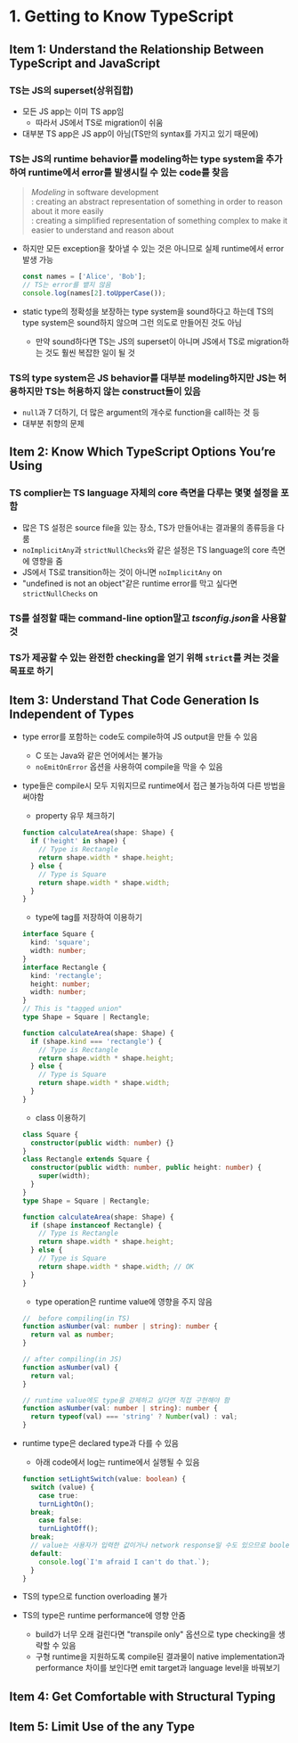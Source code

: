 # 1. Getting to Know TypeScript

## Item 1: Understand the Relationship Between TypeScript and JavaScript

### TS는 JS의 superset(상위집합)

- 모든 JS app는 이미 TS app임
  - 따라서 JS에서 TS로 migration이 쉬움
- 대부분 TS app은 JS app이 아님(TS만의 syntax를 가지고 있기 때문에)

### TS는 JS의 runtime behavior를 modeling하는 type system을 추가하여 runtime에서 error를 발생시킬 수 있는 code를 찾음

> *Modeling* in software development  
> : creating an abstract representation of something in order to reason about it more easily  
> : creating a simplified representation of something complex to make it easier to understand and reason about

- 하지만 모든 exception을 찾아낼 수 있는 것은 아니므로 실제 runtime에서 error 발생 가능

  ```ts
  const names = ['Alice', 'Bob'];
  // TS는 error를 뱉지 않음
  console.log(names[2].toUpperCase());
  ```

- static type의 정확성을 보장하는 type system을 sound하다고 하는데 TS의 type system은 sound하지 않으며 그런 의도로 만들어진 것도 아님
  - 만약 sound하다면 TS는 JS의 superset이 아니며 JS에서 TS로 migration하는 것도 훨씬 복잡한 일이 될 것

### TS의 type system은 JS behavior를 대부분 modeling하지만 JS는 허용하지만 TS는 허용하지 않는 construct들이 있음

- `null`과 7 더하기, 더 많은 argument의 개수로 function을 call하는 것 등
- 대부분 취향의 문제

## Item 2: Know Which TypeScript Options You’re Using

### TS complier는 TS language 자체의 core 측면을 다루는 몇몇 설정을 포함

- 많은 TS 설정은 source file을 있는 장소, TS가 만들어내는 결과물의 종류등을 다룸
- `noImplicitAny`과 `strictNullChecks`와 같은 설정은 TS language의 core 측면에 영향을 줌
- JS에서 TS로 transition하는 것이 아니면 `noImplicitAny` on
- "undefined is not an object"같은 runtime error를 막고 싶다면 `strictNullChecks` on

### TS를 설정할 때는 command-line option말고 *tsconfig.json*을 사용할 것

### TS가 제공할 수 있는 완전한 checking을 얻기 위해 `strict`를 켜는 것을 목표로 하기

## Item 3: Understand That Code Generation Is Independent of Types

- type error를 포함하는 code도 compile하여 JS output을 만들 수 있음
  - C 또는 Java와 같은 언어에서는 불가능
  - `noEmitOnError` 옵션을 사용하여 compile을 막을 수 있음
- type들은 compile시 모두 지워지므로 runtime에서 접근 불가능하여 다른 방법을 써야함
  - property 유무 체크하기

  ```ts
  function calculateArea(shape: Shape) {
    if ('height' in shape) {
      // Type is Rectangle
      return shape.width * shape.height;
    } else {
      // Type is Square
      return shape.width * shape.width;
    }
  }
    ```

  - type에 tag를 저장하여 이용하기

  ```ts
  interface Square {
    kind: 'square';
    width: number;
  }
  interface Rectangle {
    kind: 'rectangle';
    height: number;
    width: number;
  }
  // This is "tagged union"
  type Shape = Square | Rectangle;

  function calculateArea(shape: Shape) {
    if (shape.kind === 'rectangle') {
      // Type is Rectangle
      return shape.width * shape.height;
    } else {
      // Type is Square
      return shape.width * shape.width;
    }
  }
  ```

  - class 이용하기

  ```ts
  class Square {
    constructor(public width: number) {}
  }
  class Rectangle extends Square {
    constructor(public width: number, public height: number) {
      super(width);
    }
  }
  type Shape = Square | Rectangle;

  function calculateArea(shape: Shape) {
    if (shape instanceof Rectangle) {
      // Type is Rectangle
      return shape.width * shape.height;
    } else {
      // Type is Square
      return shape.width * shape.width; // OK
    }
  }
  ```

  - type operation은 runtime value에 영향을 주지 않음

  ```ts
  //  before compiling(in TS)
  function asNumber(val: number | string): number {
    return val as number;
  }

  // after compiling(in JS)
  function asNumber(val) {
    return val;
  }

  // runtime value에도 type을 강제하고 싶다면 직접 구현해야 함
  function asNumber(val: number | string): number {
    return typeof(val) === 'string' ? Number(val) : val;
  }
  ```

- runtime type은 declared type과 다를 수 있음
  - 아래 code에서 log는 runtime에서 실행될 수 있음

  ```ts
  function setLightSwitch(value: boolean) {
    switch (value) {
      case true:
      turnLightOn();
    break;
      case false:
      turnLightOff();
    break;
    // value는 사용자가 입력한 값이거나 network response일 수도 있으므로 boolean임을 강제할 방법은 없음
    default:
      console.log(`I'm afraid I can't do that.`);
    }
  }
  ```

- TS의 type으로 function overloading 불가
- TS의 type은 runtime performance에 영향 안줌
  - build가 너무 오래 걸린다면 "transpile only" 옵션으로 type checking을 생략할 수 있음
  - 구형 runtime을 지원하도록 compile된 결과물이 native implementation과 performance 차이를 보인다면 emit target과 language level을 바꿔보기

## Item 4: Get Comfortable with Structural Typing

## Item 5: Limit Use of the any Type
